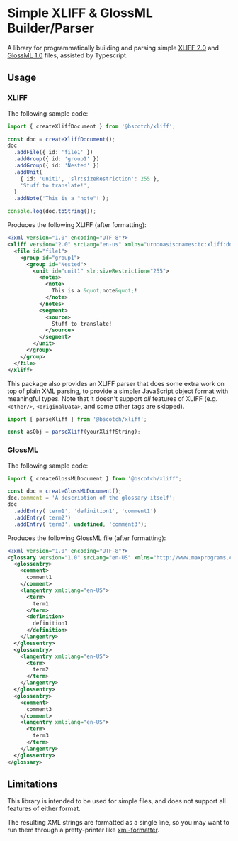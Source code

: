 # Simple XLIFF & GlossML Builder/Parser

A library for programmatically building and parsing simple [XLIFF 2.0](https://dev.maxprograms.com/Validation/) and [GlossML 1.0](https://www.maxprograms.com/articles/glossml.html) files, assisted by Typescript.

## Usage

### XLIFF

The following sample code:

```ts
import { createXliffDocument } from '@bscotch/xliff';

const doc = createXliffDocument();
doc
  .addFile({ id: 'file1' })
  .addGroup({ id: 'group1' })
  .addGroup({ id: 'Nested' })
  .addUnit(
    { id: 'unit1', 'slr:sizeRestriction': 255 },
    'Stuff to translate!',
  )
  .addNote('This is a "note"!');

console.log(doc.toString());
```

Produces the following XLIFF (after formatting):

```xml
<?xml version="1.0" encoding="UTF-8"?>
<xliff version="2.0" srcLang="en-us" xmlns="urn:oasis:names:tc:xliff:document:2.0" xmlns:slr="urn:oasis:names:tc:xliff:sizerestriction:2.0">
  <file id="file1">
    <group id="group1">
      <group id="Nested">
        <unit id="unit1" slr:sizeRestriction="255">
          <notes>
            <note>
              This is a &quot;note&quot;!
            </note>
          </notes>
          <segment>
            <source>
              Stuff to translate!
            </source>
          </segment>
        </unit>
      </group>
    </group>
  </file>
</xliff>
```

This package also provides an XLIFF parser that does some extra work on top of plain XML parsing, to provide a simpler JavaScript object format with meaningful types. Note that it doesn't support *all* features of XLIFF (e.g. `<other/>`, `<originalData>`, and some other tags are skipped).

```ts
import { parseXliff } from '@bscotch/xliff';

const asObj = parseXliff(yourXliffString);
```

### GlossML

The following sample code:

```ts
import { createGlossMLDocument } from '@bscotch/xliff';

const doc = createGlossMLDocument();
doc.comment = 'A description of the glossary itself';
doc
  .addEntry('term1', 'definition1', 'comment1')
  .addEntry('term2')
  .addEntry('term3', undefined, 'comment3');
```

Produces the following GlossML file (after formatting):

```xml
<?xml version="1.0" encoding="UTF-8"?>
<glossary version="1.0" srcLang="en-US" xmlns="http://www.maxprograms.com/gml" xmlns:xsi="http://www.w3.org/2001/XMLSchema-instance" xsi:schemaLocation="https://www.maxprograms.com/glossml/GlossML.xsd">
  <glossentry>
    <comment>
      comment1
    </comment>
    <langentry xml:lang="en-US">
      <term>
        term1
      </term>
      <definition>
        definition1
      </definition>
    </langentry>
  </glossentry>
  <glossentry>
    <langentry xml:lang="en-US">
      <term>
        term2
      </term>
    </langentry>
  </glossentry>
  <glossentry>
    <comment>
      comment3
    </comment>
    <langentry xml:lang="en-US">
      <term>
        term3
      </term>
    </langentry>
  </glossentry>
</glossary>
```

## Limitations

This library is intended to be used for simple files, and does not support all features of either format.

The resulting XML strings are formatted as a single line, so you may want to run them through a pretty-printer like [xml-formatter](https://www.npmjs.com/package/xml-formatter).
